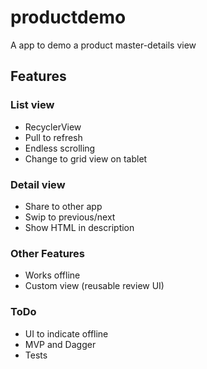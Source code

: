 # productdemo
A app to demo a product master-details view
## Features
### List view
* RecyclerView
* Pull to refresh
* Endless scrolling
* Change to grid view on tablet

### Detail view
* Share to other app
* Swip to previous/next
* Show HTML in description

### Other Features
* Works offline
* Custom view (reusable review UI)

### ToDo
* UI to indicate offline
* MVP and Dagger
* Tests
